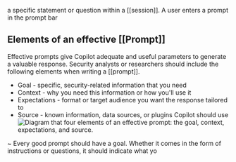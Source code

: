 a specific statement or question within a [[session]]. A user enters a prompt in the prompt bar
## Elements of an effective [[Prompt]]
Effective prompts give Copilot adequate and useful parameters to generate a valuable response. Security analysts or researchers should include the following elements when writing a [[prompt]].
- Goal - specific, security-related information that you need
- Context - why you need this information or how you'll use it
- Expectations - format or target audience you want the response tailored to
- Source - known information, data sources, or plugins Copilot should use![Diagram that four elements of an effective prompt: the goal, context, expectations, and source.](https://learn.microsoft.com/en-us/training/wwl-sci/security-copilot-getting-started/media/effective-prompts.png)

~ Every good prompt should have a goal. Whether it comes in the form of instructions or questions, it should indicate what yo